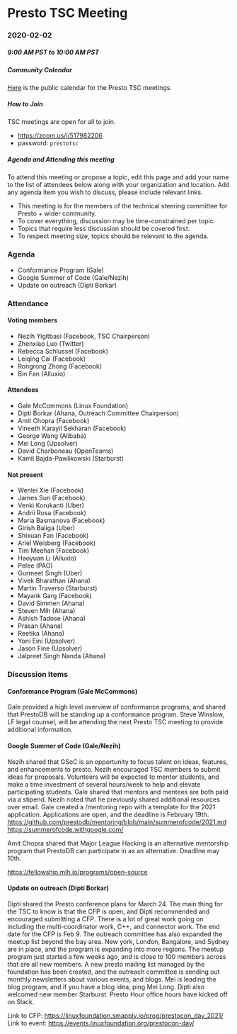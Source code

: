 # Presto TSC Meeting

### 2020-02-02
##### 9:00 AM PST to 10:00 AM PST

##### Community Calendar

[Here](https://calendar.google.com/calendar/embed?src=linuxfoundation.org_vrjlva5b0u73ps75fvnv5sasi4%40group.calendar.google.com&ctz=America%2FChicago) is the public calendar for the Presto TSC meetings.

##### How to Join

TSC meetings are open for all to join.

* https://zoom.us/j/517982206
* password: `prestotsc`

##### Agenda and Attending this meeting

To attend this meeting or propose a topic, edit this page and add your name to the list of attendees below along with your organization and location. Add any agenda item you wish to discuss, please include relevant links.

* This meeting is for the members of the technical steering committee for Presto + wider community.
* To cover everything, discussion may be time-constrained per topic.
* Topics that require less discussion should be covered first.
* To respect meeting size, topics should be relevant to the agenda.

### Agenda

* Conformance Program (Gale)
* Google Summer of Code (Gale/Nezih)
* Update on outreach (Dipti Borkar)


### Attendance
#### Voting members
* Nezih Yigitbasi (Facebook, TSC Chairperson)
* Zhenxiao Luo (Twitter)
* Rebecca Schlussel (Facebook)
* Leiqing Cai (Facebook)
* Rongrong Zhong (Facebook)
* Bin Fan (Alluxio)

#### Attendees
* Gale McCommons (Linux Foundation)
* Dipti Borkar (Ahana, Outreach Committee Chairperson)
* Amit Chopra (Facebook)
* Vineeth Karayil Sekharan (Facebook)
* George Wang (Alibaba)
* Mei Long (Upsolver)
* David Charboneau (OpenTeams)
* Kamil Bajda-Pawlikowski (Starburst)

#### Not present
* Wenlei Xie (Facebook)
* James Sun  (Facebook)
* Venki Korukanti (Uber)
* Andrii Rosa (Facebook)
* Maria Basmanova (Facebook)
* Girish Baliga (Uber)
* Shixuan Fan (Facebook)
* Ariel Weisberg (Facebook)
* Tim Meehan (Facebook)
* Haoyuan Li (Alluxio)
* Pelee (PAO)
* Gurmeet Singh (Uber)
* Vivek Bharathan (Ahana)
* Martin Traverso (Starburst)
* Mayank Garg (Facebook)
* David Simmen (Ahana)
* Steven Mih (Ahana)
* Ashish Tadose (Ahana) 
* Prasan (Ahana)
* Reetika (Ahana)
* Yoni Eini (Upsolver)
* Jason Fine (Upsolver)
* Jalpreet Singh Nanda (Ahana)

### Discussion Items

#### Conformance Program (Gale McCommons)
Gale provided a high level overview of conformance programs, and shared that PrestoDB will be standing up a conformance program. Steve Winslow, LF legal counsel, will be attending the next Presto TSC meeting to provide additional information. 

#### Google Summer of Code (Gale/Nezih)
Nezih shared that GSoC is an opportunity to focus talent on ideas, features, and enhancements to presto. Nezih encouraged TSC members to submit ideas for proposals. Volunteers will be expected to mentor students, and make a time investment of several hours/week to help and elevate participating students. Gale shared that mentors and mentees are both paid via a stipend. Nezih noted that he previously shared additional resources over email. Gale created a /mentoring repo with a template for the 2021 application. Applications are open, and the deadline is February 19th. 
https://github.com/prestodb/mentoring/blob/main/summerofcode/2021.md
https://summerofcode.withgoogle.com/

Amit Chopra shared that Major League Hacking is an alternative mentorship program that PrestoDB can participate in as an alternative. Deadline may 10th.


https://fellowship.mlh.io/programs/open-source

#### Update on outreach (Dipti Borkar)
Dipti shared the Presto conference plans for March 24. The main thing for the TSC to know is that the CFP is open, and Dipti recommended and encouraged submitting a CFP. There is a lot of great work going on including the multi-coordinator work, C++, and connector work. The end date for the CFP is Feb 9. The outreach committee has also expanded the meetup list beyond the bay area. New york, London, Bangalore, and Sydney are in place, and the program is expanding into more regions. The meetup program just started a few weeks ago, and is close to 100 members across that are all new members. A new presto mailing list managed by the foundation has been created, and the outreach committee is sending out monthly newsletters about various events, and blogs. Mei is leading the blog program, and if you have a blog idea, ping Mei Long. Dipti also welcomed new member Starburst. Presto Hour office hours have kicked off on Slack. 

Link to CFP: https://linuxfoundation.smapply.io/prog/prestocon_day_2021/ 
Link to event: https://events.linuxfoundation.org/prestocon-day/
